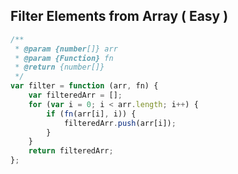## Filter Elements from Array ( Easy )

```javascript
/**
 * @param {number[]} arr
 * @param {Function} fn
 * @return {number[]}
 */
var filter = function (arr, fn) {
    var filteredArr = [];
    for (var i = 0; i < arr.length; i++) {
        if (fn(arr[i], i)) {
            filteredArr.push(arr[i]);
        }
    }
    return filteredArr;
};
```
